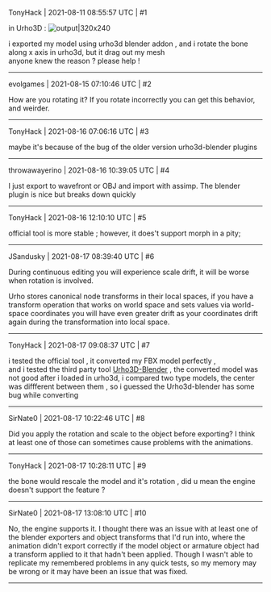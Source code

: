 TonyHack | 2021-08-11 08:55:57 UTC | #1


in Urho3D : ![output|320x240](upload://hhxCvdndwnTegbujTOCXV6NtXiL.gif)

i exported my model using urho3d blender addon , and i rotate the bone along x axis in urho3d, but it drag out my mesh  
anyone knew the reason ?  please help !

-------------------------

evolgames | 2021-08-15 07:10:46 UTC | #2

How are you rotating it?
If you rotate incorrectly you can get this behavior, and weirder.

-------------------------

TonyHack | 2021-08-16 07:06:16 UTC | #3

maybe it's because of  the bug of the older version urho3d-blender plugins

-------------------------

throwawayerino | 2021-08-16 10:39:05 UTC | #4

I just export to wavefront or OBJ and import with assimp. The blender plugin is nice but breaks down quickly

-------------------------

TonyHack | 2021-08-16 12:10:10 UTC | #5

official tool is more stable ; however,  it does't support morph  in a pity;

-------------------------

JSandusky | 2021-08-17 08:39:40 UTC | #6

During continuous editing you will experience scale drift, it will be worse when rotation is involved.

Urho stores canonical node transforms in their local spaces, if you have a transform operation that works on world space and sets values via world-space coordinates you will have even greater drift as your coordinates drift again during the transformation into local space.

-------------------------

TonyHack | 2021-08-17 09:08:37 UTC | #7

i tested the official tool , it converted my FBX model perfectly ,  
and i tested the third party tool [Urho3D-Blender](https://github.com/dertom95/Urho3D-Blender) , the converted model  was  not good after i loaded in urho3d,
i compared two type models,  the center was diffferent between them , 
so i guessed the Urho3d-blender has some bug while converting

-------------------------

SirNate0 | 2021-08-17 10:22:46 UTC | #8

Did you apply the rotation and scale to the object before exporting? I think at least one of those can sometimes cause problems with the animations.

-------------------------

TonyHack | 2021-08-17 10:28:11 UTC | #9

the bone would rescale the model and it's rotation , 
did u mean the engine doesn't support the feature ?

-------------------------

SirNate0 | 2021-08-17 13:08:10 UTC | #10

No, the engine supports it. I thought there was an issue with at least one of the blender exporters and object transforms that I'd run into, where the animation didn't export correctly if the model object or armature object had a transform applied to it that hadn't been applied. Though I wasn't able to replicate my remembered problems in any quick tests, so my memory may be wrong or it may have been an issue that was fixed.

-------------------------

